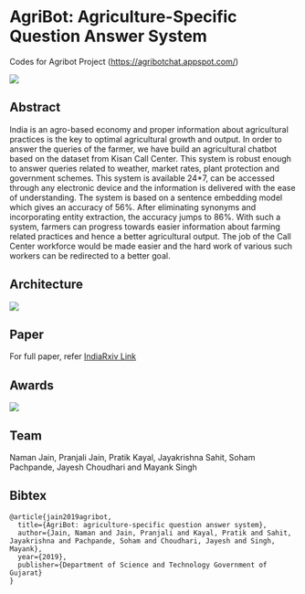 # AgriBot: Agriculture-Specific Question Answer System
Codes for Agribot Project (https://agribotchat.appspot.com/)

![](https://github.com/namanjn98/agribot/blob/master/Images/home.png)

## Abstract
India is an agro-based economy and proper
information about agricultural practices is the key to optimal
agricultural growth and output. In order to answer the queries
of the farmer, we have build an agricultural chatbot based on
the dataset from Kisan Call Center. This system is robust
enough to answer queries related to weather, market rates,
plant protection and government schemes. This system is
available 24\*7, can be accessed through any electronic device
and the information is delivered with the ease of
understanding. The system is based on a sentence embedding
model which gives an accuracy of 56%. After eliminating
synonyms and incorporating entity extraction, the accuracy
jumps to 86%. With such a system, farmers can progress
towards easier information about farming related practices
and hence a better agricultural output. The job of the Call
Center workforce would be made easier and the hard work of
various such workers can be redirected to a better goal.

## Architecture
![](https://github.com/namanjn98/agribot/blob/master/Images/arch.jpg)

## Paper 
For full paper, refer [IndiaRxiv Link](https://indiarxiv.org/3qp98/)

## Awards
![](https://github.com/namanjn98/agribot/blob/master/Images/vibrant.png)

## Team
Naman Jain, Pranjali Jain, Pratik Kayal, Jayakrishna Sahit, Soham Pachpande, Jayesh Choudhari and Mayank Singh


## Bibtex
```
@article{jain2019agribot,
  title={AgriBot: agriculture-specific question answer system},
  author={Jain, Naman and Jain, Pranjali and Kayal, Pratik and Sahit, Jayakrishna and Pachpande, Soham and Choudhari, Jayesh and Singh, Mayank},
  year={2019},
  publisher={Department of Science and Technology Government of Gujarat}
}
```


